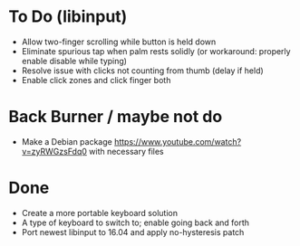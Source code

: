 # To Do (libinput)
- Allow two-finger scrolling while button is held down
- Eliminate spurious tap when palm rests solidly (or workaround: properly enable disable while typing)
- Resolve issue with clicks not counting from thumb (delay if held)
- Enable click zones and click finger both

# Back Burner / maybe not do
- Make a Debian package https://www.youtube.com/watch?v=zyRWGzsFdq0 with necessary files

# Done

- Create a more portable keyboard solution
- A type of keyboard to switch to; enable going back and forth
- Port newest libinput to 16.04 and apply no-hysteresis patch
